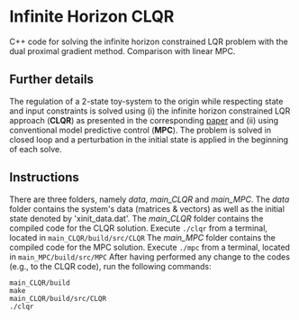 # Infinite Horizon CLQR
C++ code for solving the infinite horizon constrained LQR problem with the dual proximal gradient method. Comparison with linear MPC.

## Further details
The regulation of a 2-state toy-system to the origin while respecting state and input constraints is solved using (i) the infinite horizon constrained LQR approach (**CLQR**) as presented in the corresponding [paper](https://infoscience.epfl.ch/record/225463?ln=en) and (ii) using conventional model predictive control (**MPC**). The problem is solved in closed loop and a perturbation in the initial state is applied in the beginning of each solve.

## Instructions
There are three folders, namely *data*, *main_CLQR* and *main_MPC*. 
The *data* folder contains the system's data (matrices & vectors) as well as the initial state denoted by 'xinit_data.dat'. 
The *main_CLQR* folder contains the compiled code for the CLQR solution. Execute `./clqr` from a terminal, located in `main_CLQR/build/src/CLQR`
The *main_MPC* folder contains the compiled code for the MPC solution. Execute `./mpc` from a terminal, located in `main_MPC/build/src/MPC`
After having performed any change to the codes (e.g., to the CLQR code), run the following commands:
```
main_CLQR/build
make
main_CLQR/build/src/CLQR
./clqr
```
